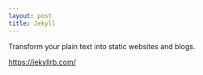 ```yaml
---
layout: post
title: Jekyll
---
```


Transform your plain text into static websites and blogs.

https://jekyllrb.com/